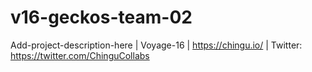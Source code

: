 # v16-geckos-team-02
Add-project-description-here | Voyage-16 | https://chingu.io/ | Twitter: https://twitter.com/ChinguCollabs
